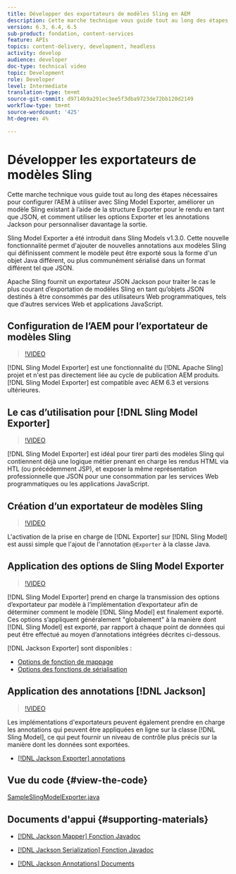 ```yaml
---
title: Développer des exportateurs de modèles Sling en AEM
description: Cette marche technique vous guide tout au long des étapes nécessaires pour configurer l’AEM à utiliser avec Sling Model Exporter, améliorer un modèle Sling existant à l’aide de la structure Exporter pour le rendu en tant que JSON, et comment utiliser les options Exporter et les annotations Jackson pour personnaliser davantage la sortie.
version: 6.3, 6.4, 6.5
sub-product: fondation, content-services
feature: APIs
topics: content-delivery, development, headless
activity: develop
audience: developer
doc-type: technical video
topic: Development
role: Developer
level: Intermediate
translation-type: tm+mt
source-git-commit: d9714b9a291ec3ee5f3dba9723de72bb120d2149
workflow-type: tm+mt
source-wordcount: '425'
ht-degree: 4%

---
```



# Développer les exportateurs de modèles Sling

Cette marche technique vous guide tout au long des étapes nécessaires pour configurer l’AEM à utiliser avec Sling Model Exporter, améliorer un modèle Sling existant à l’aide de la structure Exporter pour le rendu en tant que JSON, et comment utiliser les options Exporter et les annotations Jackson pour personnaliser davantage la sortie.

Sling Model Exporter a été introduit dans Sling Models v1.3.0. Cette nouvelle fonctionnalité permet d&#39;ajouter de nouvelles annotations aux modèles Sling qui définissent comment le modèle peut être exporté sous la forme d&#39;un objet Java différent, ou plus communément sérialisé dans un format différent tel que JSON.

Apache Sling fournit un exportateur JSON Jackson pour traiter le cas le plus courant d’exportation de modèles Sling en tant qu’objets JSON destinés à être consommés par des utilisateurs Web programmatiques, tels que d’autres services Web et applications JavaScript.

## Configuration de l’AEM pour l’exportateur de modèles Sling

>[!VIDEO](https://video.tv.adobe.com/v/16862/?quality=12&learn=on)

[!DNL Sling Model Exporter] est une fonctionnalité du  [!DNL Apache Sling] projet et n&#39;est pas directement liée au cycle de publication AEM produits. [!DNL Sling Model Exporter] est compatible avec AEM 6.3 et versions ultérieures.

## Le cas d’utilisation pour [!DNL Sling Model Exporter]

>[!VIDEO](https://video.tv.adobe.com/v/16863/?quality=12&learn=on)

[!DNL Sling Model Exporter] est idéal pour tirer parti des modèles Sling qui contiennent déjà une logique métier prenant en charge les rendus HTML via HTL (ou précédemment JSP), et exposer la même représentation professionnelle que JSON pour une consommation par les services Web programmatiques ou les applications JavaScript.

## Création d’un exportateur de modèles Sling

>[!VIDEO](https://video.tv.adobe.com/v/16864/?quality=12&learn=on)

L&#39;activation de la prise en charge de [!DNL Exporter] sur [!DNL Sling Model] est aussi simple que l&#39;ajout de l&#39;annotation `@Exporter` à la classe Java.

## Application des options de Sling Model Exporter

>[!VIDEO](https://video.tv.adobe.com/v/16865/?quality=12&learn=on)

[!DNL Sling Model Exporter] prend en charge la transmission des options d’exportateur par modèle à l’implémentation d’exportateur afin de déterminer comment le modèle  [!DNL Sling Model] est finalement exporté. Ces options s’appliquent généralement &quot;globalement&quot; à la manière dont [!DNL Sling Model] est exporté, par rapport à chaque point de données qui peut être effectué au moyen d’annotations intégrées décrites ci-dessous.

[!DNL Jackson Exporter] sont disponibles :

* [Options de fonction de mappage](https://static.javadoc.io/com.fasterxml.jackson.core/jackson-databind/2.8.5/com/fasterxml/jackson/databind/MapperFeature.html)
* [Options des fonctions de sérialisation](https://static.javadoc.io/com.fasterxml.jackson.core/jackson-databind/2.8.5/com/fasterxml/jackson/databind/SerializationFeature.html)

## Application des annotations [!DNL Jackson]

>[!VIDEO](https://video.tv.adobe.com/v/16866/?quality=12&learn=on)

Les implémentations d&#39;exportateurs peuvent également prendre en charge les annotations qui peuvent être appliquées en ligne sur la classe [!DNL Sling Model], ce qui peut fournir un niveau de contrôle plus précis sur la manière dont les données sont exportées.

* [[!DNL Jackson Exporter] annotations](https://github.com/FasterXML/jackson-annotations/wiki/Jackson-Annotations)

## Vue du code {#view-the-code}

[SampleSlingModelExporter.java](https://github.com/Adobe-Consulting-Services/acs-aem-samples/blob/master/core/src/main/java/com/adobe/acs/samples/models/SampleSlingModelExporter.java)

## Documents d&#39;appui {#supporting-materials}

* [[!DNL Jackson Mapper] Fonction Javadoc](https://static.javadoc.io/com.fasterxml.jackson.core/jackson-databind/2.8.5/com/fasterxml/jackson/databind/MapperFeature.html)
* [[!DNL Jackson Serialization] Fonction Javadoc](https://static.javadoc.io/com.fasterxml.jackson.core/jackson-databind/2.8.5/com/fasterxml/jackson/databind/SerializationFeature.html)

* [[!DNL Jackson Annotations] Documents](https://github.com/FasterXML/jackson-annotations/wiki/Jackson-Annotations)
